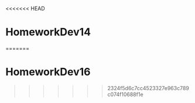 <<<<<<< HEAD
# HomeworkDev14
=======
# HomeworkDev16
>>>>>>> 2324f5d6c7cc4523327e963c789c074f10688f1e
